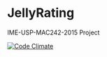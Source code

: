 # JellyRating
IME-USP-MAC242-2015 Project

[![Code Climate](https://codeclimate.com/github/JellyRating/JellyRating/badges/gpa.svg)](https://codeclimate.com/github/JellyRating/JellyRating)